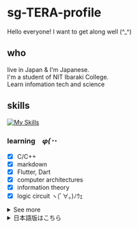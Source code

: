 # sg-TERA-profile

Hello everyone! I want to get along well (^_^) 

## who

live in Japan & I'm Japanese.  
I'm a student of NIT Ibaraki College.  
Learn infomation tech and science  

## skills

[![My Skills](https://skillicons.dev/icons?i=c,md,flutter,dart)](https://skillicons.dev)

### learning　_φ(･_･

- [x] C/C++
- [x] markdown
- [x] Flutter, Dart
- [x] computer architectures
- [x] information theory
- [x] logic circuit ヽ(ﾟ∀｡)ﾉｳｪ

<details>
<summary>See more</summary>

### interest

- [ ] Linux desktop environment
- [ ] mobile APPs
- [ ] Open Source License
- [ ] embedded system (especially train system(TIMS, INTEROS, etc...))

### love

- C/C++
- homemade PC🖥
- camera📷
- System UI
- car (especially VTEC)
- Japan

</details>

<details>
<summary>日本語版はこちら</summary>  

## 自己紹介  

日本に住む日本人で茨城高専の学生です。情報工学を学んでいます。  
また、学生会(生徒会的なsomething)で一人情シスのような何かをしていたり...

## 勉強中の技術、科目

- [x] C/C++
- [x] markdown
- [x] Flutter, Dart
- [x] コンピュータアーキテクチャ
- [x] 情報理論
- [x] 論理回路(ぜんぜんわからん)

### 興味のあるもの

- [ ] Linuxデスクトップ環境(いずれ自作したい)
- [ ] モバイルアプリ
- [ ] オープンソースライセンスの仕組み、歴史、行動原理
- [ ] 組み込み向けシステム(特に鉄道のTIMSやINTEROSなどの制御システム)

### 好きなもの

- C/C++
- 自作PC
- カメラ
- システムUI
- 車(特にVTEC)、鉄道
- 日本の文化、景色(転じて、旅行)

 #### ★★旅行実績★★(令和になってから)
 - [x] 東京
 - [x] 福島
 - [x] 山梨
 - [x] 群馬
 - [x] 神奈川
</details>
